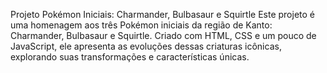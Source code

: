 Projeto Pokémon Iniciais: Charmander, Bulbasaur e Squirtle Este projeto é uma homenagem aos três Pokémon iniciais da região de Kanto: Charmander, Bulbasaur e Squirtle. Criado com HTML, CSS e um pouco de JavaScript, ele apresenta as evoluções dessas criaturas icônicas, explorando suas transformações e características únicas.
